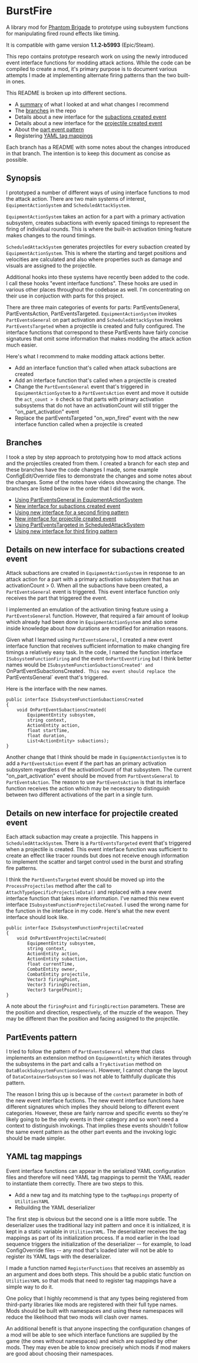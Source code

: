 # BurstFire

A library mod for [Phantom Brigade](https://braceyourselfgames.com/phantom-brigade/) to prototype using subsystem functions for manipulating fired round effects like timing.

It is compatible with game version **1.1.2-b5993** (Epic/Steam).

This repo contains prototype research work on using the newly introduced event interface functions for modding attack actions. While the code can be compiled to create a mod, it's primary purpose is to document various attempts I made at implementing alternate firing patterns than the two built-in ones.

This README is broken up into different sections.

- A [summary](#synopsis) of what I looked at and what changes I recommend
- The [branches](#branches) in the repo
- Details about a new interface for the [subactions created event](#details-on-new-interface-for-subactions-created-event)
- Details about a new interface for the [projectile created event](#details-on-new-interface-for-projectile-created-event)
- About the [part event pattern](#partevents-pattern)
- Registering [YAML tag mappings](#yaml-tag-mappings)

Each branch has a README with some notes about the changes introduced in that branch. The intention is to keep this document as concise as possible.

## Synopsis

I prototyped a number of different ways of using interface functions to mod the attack action. There are two main systems of interest, `EquipmentActionSystem` and `ScheduledAttackSystem`.

`EquipmentActionSystem` takes an action for a part with a primary activation subsystem, creates subactions with evenly spaced timings to represent the firing of individual rounds. This is where the built-in activation timing feature makes changes to the round timings.

`ScheduledAttackSystem` generates projectiles for every subaction created by `EquipmentActionSystem`. This is where the starting and target positions and velocities are calculated and also where properties such as damage and visuals are assigned to the projectile.

Additional hooks into these systems have recently been added to the code. I call these hooks "event interface functions". These hooks are used in various other places throughout the codebase as well. I'm concentrating on their use in conjuction with parts for this project.

There are three main categories of events for parts: PartEventsGeneral, PartEventsAction, PartEventsTargeted. `EquipmentActionSystem` invokes `PartEventsGeneral` on part activation and `ScheduledAttackSystem` invokes `PartEventsTargeted` when a projectile is created and fully configured. The interface functions that correspond to these PartEvents have fairly concise signatures that omit some information that makes modding the attack action much easier.

Here's what I recommend to make modding attack actions better.

- Add an interface function that's called when attack subactions are created
- Add an interface function that's called when a projectile is created
- Change the `PartEventsGeneral` event that's triggered in `EquipmentActionSystem` to a `PartEventsAction` event and move it outside the `act_count > 0` check so that parts with primary activation subsystems that do not have an activationCount will still trigger the "on_part_activation" event
- Replace the partEventsTargeted "on_wpn_fired" event with the new interface function called when a projectile is created

## Branches

I took a step by step approach to prototyping how to mod attack actions and the projectiles created from them. I created a branch for each step and these branches have the code changes I made, some example ConfigEdit/Override files to demonstrate the changes and some notes about the changes. Some of the notes have videos showcasing the change. The branches are listed below in the order that I did the work.

- [Using PartEventsGeneral in EquipmentActionSystem](https://github.com/echkode/PhantomBrigadeMod_BurstFirePrototype/tree/existing_interface)
- [New interface for subactions created event](https://github.com/echkode/PhantomBrigadeMod_BurstFirePrototype/tree/new_interface)
- [Using new interface for a second firing pattern](https://github.com/echkode/PhantomBrigadeMod_BurstFirePrototype/tree/burstfire_impl)
- [New interface for projectile created event](https://github.com/echkode/PhantomBrigadeMod_BurstFirePrototype/tree/burst_scatter)
- [Using PartEventsTargeted in ScheduledAttackSystem](https://github.com/echkode/PhantomBrigadeMod_BurstFirePrototype/tree/tracer_rounds)
- [Using new interface for third firing pattern](https://github.com/echkode/PhantomBrigadeMod_BurstFirePrototype/tree/strafing_fire)

## Details on new interface for subactions created event

Attack subactions are created in `EquipmentActionSystem` in response to an attack action for a part with a primary activation subsystem that has an activationCount > 0. When all the subactions have been created, a `PartEventsGeneral` event is triggered. This event interface function only receives the part that triggered the event.

I implemented an emulation of the activation timing feature using a `PartEventsGeneral` function. However, that required a fair amount of lookup which already had been done in `EquipmentActionSystem` and also some inside knowledge about how durations are modified for animation reasons.

Given what I learned using `PartEventsGeneral`, I created a new event interface function that receives sufficient information to make changing fire timings a relatively easy task. In the code, I named the function interface `ISubsystemFunctionFiring` and the event `OnPartEventFiring` but I think better names would be `ISubsystemFunctionSubactionsCreated' and `OnPartEventSubactionsCreated`. This new event should replace the `PartEventsGeneral` event that's triggered.

Here is the interface with the new names.
```
public interface ISubsystemFunctionSubactionsCreated
{
    void OnPartEventSubactionsCreated(
        EquipmentEntity subsystem,
        string context,
        ActionEntity action,
        float startTime,
        float duration,
        List<ActionEntity> subactions);
}
```

Another change that I think should be made in `EquipmentActionSystem` is to add a `PartEventsAction` event if the part has an primary activation subsystem regardless of the activationCount of that subsystem. The current "on_part_activation" event should be moved from `PartEventsGeneral` to `PartEventsAction`. The reason to use `PartEventsAction` is that its interface function receives the action which may be necessary to distinguish between two different activations of the part in a single turn.

## Details on new interface for projectile created event

Each attack subaction may create a projectile. This happens in `ScheduledAttackSystem`. There is a `PartEventsTargeted` event that's triggered when a projectile is created. This event interface function was sufficient to create an effect like tracer rounds but does not receive enough information to implement the scatter and target control used in the burst and strafing fire patterns.

I think the `PartEventsTargeted` event should be moved up into the `ProcessProjectiles` method after the call to `AttachTypeSpecificProjectileData()` and replaced with a new event interface function that takes more information. I've named this new event interface `ISubsystemFunctionProjectileCreated`. I used the wrong name for the function in the interface in my code. Here's what the new event interface should look like.
```
public interface ISubsystemFunctionProjectileCreated
{
    void OnPartEventProjectileCreated(
        EquipmentEntity subsystem,
        string context,
        ActionEntity action,
        ActionEntity subaction,
        float currentTime,
        CombatEntity owner,
        CombatEntity projectile,
        Vector3 firingPoint,
        Vector3 firingDirection,
        Vector3 targetPoint);
}
```
A note about the `firingPoint` and `firingDirection` parameters. These are the position and direction, respectively, of the muzzle of the weapon. They may be different than the position and facing assigned to the projectile.

## PartEvents pattern

I tried to follow the pattern of `PartEventsGeneral` where that class implements an extension method on `EquipmentEntity` which iterates through the subsystems in the part and calls a `TryActivation` method on `DataBlockSubsystemFunctionsGeneral`. However, I cannot change the layout of `DataContainerSubsystem` so I was not able to faithfully duplicate this pattern.

The reason I bring this up is because of the `context` parameter in both of the new event interface fuctions. The new event interface functions have different signatures which implies they should belong to different event categories. However, these are fairly narrow and specific events so they're likely going to be the only events in their category and so won't need a context to distinguish invokings. That implies these events shouldn't follow the same event pattern as the other part events and the invoking logic should be made simpler.

## YAML tag mappings

Event interface functions can appear in the serialized YAML configuration files and therefore will need YAML tag mappings to permit the YAML reader to instantiate them correctly. There are two steps to this.

- Add a new tag and its matching type to the `tagMappings` property of `UtilitiesYAML`
- Rebuilding the YAML deserializer

The first step is obvious but the second one is a little more subtle. The deserializer uses the traditional lazy init pattern and once it is initialized, it is kept in a static variable in `UtilitiesYAML`. The deserializer receives the tag mappings as part of its initialization process. If a mod earlier in the load sequence triggers the initialization of the deserializer -- for example, to load ConfigOverride files -- any mod that's loaded later will not be able to register its YAML tags with the deserializer.

I made a function named `RegisterFunctions` that receives an assembly as an argument and does both steps. This should be a public static function on `UtilitiesYAML` so that mods that need to register tag mappings have a simple way to do it.

One policy that I highly recommend is that any types being registered from third-party libraries like mods are registered with their full type names. Mods should be built with namespaces and using these namespaces will reduce the likelihood that two mods will clash over names.

An additional benefit is that anyone inspecting the configuration changes of a mod will be able to see which interface functions are supplied by the game (the ones without namespaces) and which are supplied by other mods. They may even be able to know precisely which mods if mod makers are good about choosing their namespaces.
